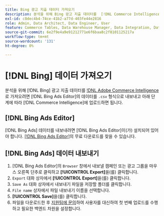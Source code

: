 ```yaml
---
title: Bing 광고 지출 데이터 가져오기
description: 분석을 위해 Bing 광고 지출 데이터를  [!DNL Commerce Intelligence] 에 가져오는 방법을 알아봅니다.
exl-id: c8dec4b4-74ce-41b2-a77d-403fe44e2816
role: Admin, Data Architect, Data Engineer, User
feature: Commerce Tables, Data Warehouse Manager, Data Integration, Data Import/Export
source-git-commit: 6e2f9e4a9e91212771e6f6baa8c2f8101125217a
workflow-type: tm+mt
source-wordcount: '131'
ht-degree: 0%

---
```


# [!DNL Bing] 데이터 가져오기

분석을 위해 [!DNL Bing] 광고 지출 데이터를 [!DNL Adobe Commerce Intelligence](으)로 가져오려면 [!DNL Bing Ads Editor]의 데이터를 `.csv` 형식으로 내보내고 아래 단계에 따라 [!DNL Commerce Intelligence]에 업로드하면 됩니다.

## [!DNL Bing Ads Editor]

[!DNL Bing Ads] 데이터를 내보내려면 [!DNL Bing Ads Editor]이(가) 설치되어 있어야 합니다. [[!DNL Bing Ads Editor]](https://about.ads.microsoft.com/en-us/solutions/tools/editor)의 무료 다운로드를 찾을 수 있습니다.

## [!DNL Bing Ads] 데이터 내보내기

1. [!DNL Bing Ads Editor]의 `Browser` 창에서 내보낼 캠페인 또는 광고 그룹을 마우스 오른쪽 단추로 클릭하고 **[!UICONTROL Export]**&#x200B;을(를) 클릭합니다.
1. `Export` 대화 상자에서 **[!UICONTROL Export]**&#x200B;을(를) 클릭합니다.
1. `Save As` 대화 상자에서 내보내기 파일을 저장할 폴더를 클릭합니다.
1. `File name` 상자에서 파일 내보내기 이름을 선택합니다.
1. **[!UICONTROL Save]**&#x200B;을(를) 클릭합니다.
1. 파일을 다운로드한 후 [지원팀에 문의](https://experienceleague.adobe.com/docs/commerce-knowledge-base/kb/troubleshooting/miscellaneous/mbi-service-policies.html)하여 사용자를 대신하여 첫 번째 업로드를 수행하고 필요한 백엔드 차원을 설정합니다.

